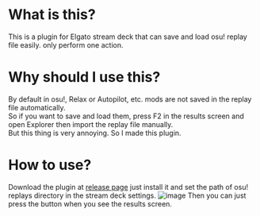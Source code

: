 # What is this?
This is a plugin for Elgato stream deck that can save and load osu! replay file easily.
only perform one action.

# Why should I use this?
By default in osu!, Relax or Autopilot, etc. mods are not saved in the replay file automatically.  
So if you want to save and load them, press F2 in the results screen and open Explorer then import the replay file manually.  
But this thing is very annoying. So I made this plugin.

# How to use?
Download the plugin at [release page](https://github.com/Halozhan/StreamDeckOsuReplayLoader/releases)
just install it and set the path of osu! replays directory in the stream deck settings.
![image](https://github.com/user-attachments/assets/7ddc342b-6dc3-44b5-a3ae-37c301506d33)
Then you can just press the button when you see the results screen.